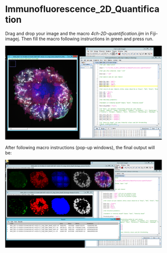 # Immunofluorescence_2D_Quantification

Drag and drop your image and the macro _4ch-2D-quantification.ijm_ in Fiji-imagej. Then fill the macro following instructions in green and press run.

![Set-up](Input_Set-up.PNG)

After following macro instructions (pop-up windows),  the final output will be:

![Output](Output.PNG)
